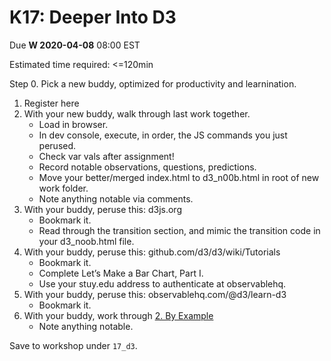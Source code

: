 # K17: Deeper Into D3

Due **W 2020-04-08** 08:00 EST

Estimated time required: <=120min

Step 0. Pick a new buddy, optimized for productivity and learnination.

1. Register here
2. With your new buddy, walk through last work together.
   - Load in browser.
   - In dev console, execute, in order, the JS commands you just perused.
   - Check var vals after assignment!
   - Record notable observations, questions, predictions.
   - Move your better/merged index.html to d3_n00b.html in root of new work folder.
   - Note anything notable via comments.
3. With your buddy, peruse this: d3js.org
   - Bookmark it.
   - Read through the transition section, and mimic the transition code in your d3_noob.html file.
4. With your buddy, peruse this: github.com/d3/d3/wiki/Tutorials
   - Bookmark it.
   - Complete Let’s Make a Bar Chart, Part I.
   - Use your stuy.edu address to authenticate at observablehq.
5. With your buddy, peruse this: observablehq.com/@d3/learn-d3
   - Bookmark it.
6. With your buddy, work through [2. By Example](https://observablehq.com/@d3/learn-d3-by-example?collection=@d3/learn-d3)
   - Note anything notable.

Save to workshop under `17_d3`.
